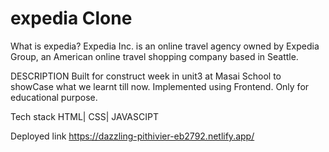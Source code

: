 # expedia Clone

What is expedia?
Expedia Inc. is an online travel agency owned by Expedia Group, an American online travel shopping company based in Seattle.

DESCRIPTION
Built for construct week in unit3 at Masai School to showCase what we learnt till now. Implemented using Frontend. Only for educational purpose.

Tech stack
HTML| CSS| JAVASCIPT

Deployed link
https://dazzling-pithivier-eb2792.netlify.app/
